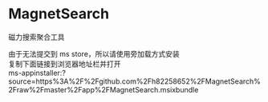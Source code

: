 # MagnetSearch
磁力搜索聚合工具

由于无法提交到 ms store，所以请使用旁加载方式安装  
复制下面链接到浏览器地址栏并打开  
ms-appinstaller:?source=https%3A%2F%2Fgithub.com%2Fh82258652%2FMagnetSearch%2Fraw%2Fmaster%2Fapp%2FMagnetSearch.msixbundle
